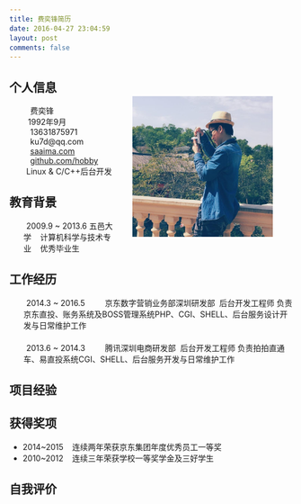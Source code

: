 ```yaml
---
title: 费奕锋简历
date: 2016-04-27 23:04:59
layout: post
comments: false
---
```


<style>
p.custom {
    margin: 0px;
	padding-left: 25px;
}
p.custom2 {
    margin-bottom: 20px;
	padding-left: 25px;
}
img.picture {
	float: right;
	width: 250px;
	height: 250px;
}
@media (min-width: 768px) and (max-width: 991px) {
  p.custom .fancybox {
    display: none;
  }
}
@media (max-width: 767px) {
  p.custom .fancybox {
	display: none;
  }
}
</style>


## 个人信息
<p class="custom"> <img class="picture" src="/images/default_avatar.jpg" style="margin: -15px 35px 0 0;"></img> <i class="fa fa-user"/></i> <span style="margin-left: 12px;">费奕锋</span>
</p>

<p class="custom"> <i class="fa fa-birthday-cake"/></i> <span style="margin-left: 8px;">1992年9月</span> </p>

<p class="custom"> <i class="fa fa-phone"/></i> <span style="margin-left: 12px;">13631875971</span> </p>

<p class="custom"> <i class="fa fa-envelope-o"/></i> <span style="margin-left: 12px;">ku7d@qq.com</span> </p>

<p class="custom"> <i class="fa fa-home"/></i> <span style="margin-left: 12px;"><a target="_blank" href="http://saaima.com">saaima.com</a></span> </p>

<p class="custom"> <i class="fa fa-github"/></i> <span style="margin-left: 12px;"><a target="_blank" href="https://github.com/hobby">github.com/hobby</a></span> </p>

<p class="custom"> <i class="fa fa-heart-o"/></i> <span style="margin-left: 5px;">Linux & C/C++后台开发</span> </p>

## 教育背景
<p class="custom"> <i class="fa fa-graduation-cap"/></i> <span style="margin-left: 5px;">2009.9 ~ 2013.6
五邑大学&nbsp;&nbsp;&nbsp;&nbsp;计算机科学与技术专业&nbsp;&nbsp;&nbsp;&nbsp;优秀毕业生</span> </p>

## 工作经历
<p class="custom2"> <i class="fa fa-calendar-o"/></i> <span style="margin-left: 5px;">2014.3 ~ 2016.5 &nbsp;&nbsp;&nbsp;&nbsp;&nbsp;<i class="fa fa-group"/></i> &nbsp;&nbsp;京东数字营销业务部深圳研发部&nbsp;&nbsp;后台开发工程师
负责京东直投、账务系统及BOSS管理系统PHP、CGI、SHELL、后台服务设计开发与日常维护工作</span> </p>


<p class="custom2"> <i class="fa fa-calendar-o"/></i> <span style="margin-left: 5px;">2013.6 ~ 2014.3 &nbsp;&nbsp;&nbsp;&nbsp;&nbsp;<i class="fa fa-group"/></i> &nbsp;&nbsp;腾讯深圳电商研发部&nbsp;&nbsp;后台开发工程师
负责拍拍直通车、易直投系统CGI、SHELL、后台服务开发与日常维护工作</span> </p>

## 项目经验

## 获得奖项
* 2014~2015&nbsp;&nbsp;&nbsp;&nbsp;连续两年荣获京东集团年度优秀员工一等奖
* 2010~2012&nbsp;&nbsp;&nbsp;&nbsp;连续三年荣获学校一等奖学金及三好学生

## 自我评价
